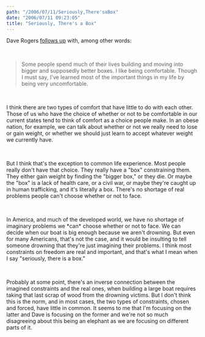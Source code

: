 ```yaml
---
path: "/2006/07/11/Seriously,There'saBox" 
date: "2006/07/11 09:23:05" 
title: "Seriously, There's a Box" 
---
```

<p>Dave Rogers <a href="http://homepage.mac.com/dave_rogers/GHD07-06.html#note_2904">follows up</a> with, among other words:</p><br><blockquote><p>Some people spend much of their lives building and moving into bigger and supposedly better boxes. I like being comfortable. Though I must say, I've learned most of the important things in my life by being very uncomfortable.</p></blockquote><br><p>I think there are two types of comfort that have little to do with each other. Those of us who have the choice of whether or not to be comfortable in our current states tend to think of comfort as a choice people make. In an obese nation, for example, we can talk about whether or not we really need to lose or gain weight, or whether we should just learn to accept whatever weight we currently have.</p><br><p>But I think that's the exception to common life experience. Most people really don't have that choice. They really have a "box" constraining them. They either gain weight by finding the "bigger box," or they die. Or maybe the "box" is a lack of health care, or a civil war, or maybe they're caught up in human trafficking, and it's literally a box. There's no shortage of real problems people can't choose whether or not to face.</p><br><p>In America, and much of the developed world, we have no shortage of imaginary problems we *can* choose whether or not to face. We can decide when our boat is big enough because we aren't drowning. But even for many Americans, that's not the case, and it would be insulting to tell someone drowning that they're just imagining their problems. I think most constraints on freedom are real and important, and that's what I mean when I say "seriously, there is a box."</p><br><p>Probably at some point, there's an inverse connection between the imagined constraints and the real ones, when building a large boat requires taking that last scrap of wood from the drowning victims. But I don't think this is the norm, and in most cases, the two types of constraints, chosen and forced, have little in common. It seems to me that I'm focusing on the latter and Dave is focusing on the former and we're not so much disagreeing about this being an elephant as we are focusing on different parts of it.</p>